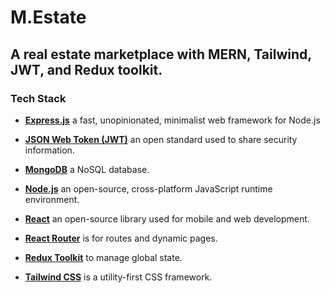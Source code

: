 # M.Estate

## A real estate marketplace with MERN, Tailwind, JWT, and Redux toolkit.

### Tech Stack
* **[Express.js](https://expressjs.com/)** a fast, unopinionated, minimalist web framework for Node.js

* **[JSON Web Token (JWT)](https://jwt.io/)** an open standard used to share security information.

* **[MongoDB](https://www.mongodb.com/)** a NoSQL database.

* **[Node.js](https://nodejs.org/en)** an open-source, cross-platform JavaScript runtime environment.

* **[React](https://react.dev/)** an open-source library used for mobile and web development.

* **[React Router](https://reactrouter.com/)** is for routes and dynamic pages.

* **[Redux Toolkit](https://redux-toolkit.js.org/)** to manage global state.

* **[Tailwind CSS](https://tailwindcss.com/)** is a utility-first CSS framework.
